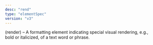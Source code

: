 ```yaml
---
desc: "rend"
type: "elementSpec"
version: "v3"
---
```


(render) – A formatting element indicating special visual rendering, e.g., bold or
italicized, of a text word or phrase.